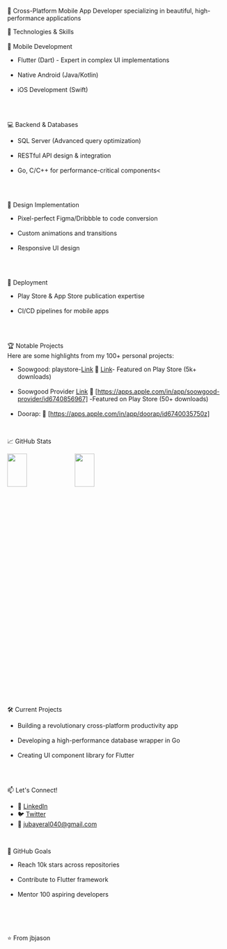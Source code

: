 🚀 Cross-Platform Mobile App Developer specializing in beautiful, high-performance applications

🔧 Technologies & Skills<br /> <br /> 
📱 Mobile Development<br />

- Flutter (Dart) - Expert in complex UI implementations<br /> <br /> 
- Native Android (Java/Kotlin)<br /> <br /> 
- iOS Development (Swift)<br /> <br />  
<br />

💻 Backend & Databases<br /> 
- SQL Server (Advanced query optimization)<br /> <br /> 
- RESTful API design & integration<br /> <br /> 
- Go, C/C++ for performance-critical components<<br /> <br /> 
<br />

🎨 Design Implementation<br />
- Pixel-perfect Figma/Dribbble to code conversion<br /> <br /> 
- Custom animations and transitions<br /> <br /> 
- Responsive UI design<br /> <br /> 
<br />

🚀 Deployment
- Play Store & App Store publication expertise<br /> <br /> 
- CI/CD pipelines for mobile apps<br /> <br /> 
<br /> 

🏆 Notable Projects<br /> 
Here are some highlights from my 100+ personal projects:

- Soowgood:
playstore-[Link](https://play.google.com/store/apps/details?id=com.oneworld.soowgood&hl=en) 
  [Link](https://apps.apple.com/in/app/soowgood/id1659850704)- Featured on Play Store (5k+ downloads)
<br /> <br /> 
- Soowgood Provider [Link](https://play.google.com/store/apps/details?id=com.oneworld.soowgood_professional&hl=en)
 [https://apps.apple.com/in/app/soowgood-provider/id6740856967] -Featured on Play Store (50+ downloads)
<br /> <br /> 
- Doorap:
 [https://apps.apple.com/in/app/doorap/id6740035750z] 
<br />

📈 GitHub Stats<br />

<img width=30% height=14% src= "https://github.com/user-attachments/assets/27e9a467-f2df-4d28-aa14-31bb6904cb6a">  <img width=30% height=14% src= "https://github.com/user-attachments/assets/d5a19557-9f00-48df-94c1-77ec20613242">
<br /><br />

🛠️ Current Projects<br />
- Building a revolutionary cross-platform productivity app<br /> <br /> 
- Developing a high-performance database wrapper in Go<br /> <br /> 
- Creating UI component library for Flutter<br /> <br /> 
<br />

📫 Let's Connect!  
- 💼 [LinkedIn](https://www.linkedin.com/in/abdulla-al-jubayer-a45984254/)
- 🐦 [Twitter](https://x.com/JbJason_009)
- 📧 jubayeral040@gmail.com
<br />

🎯 GitHub Goals
- Reach 10k stars across repositories<br /> <br /> 
- Contribute to Flutter framework<br /> <br /> 
- Mentor 100 aspiring developers<br /> <br /> 
<br /> <br /> <br /> 

⭐️ From jbjason
